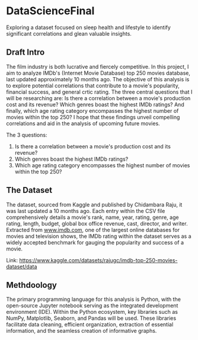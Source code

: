 # DataScienceFinal
Exploring a dataset focused on sleep health and lifestyle to identify significant correlations and glean valuable insights.
 
## Draft Intro
The film industry is both lucrative and fiercely competitive. In this project, I aim to analyze IMDb's (Internet Movie Database) top 250 movies database, last updated approximately 10 months ago. The objective of this analysis is to explore potential correlations that contribute to a movie's popularity, financial success, and general crtic rating. The three central questions that I will be researching are: Is there a correlation between a movie's production cost and its revenue? Which genres boast the highest IMDb ratings? And finally, which age rating category encompasses the highest number of movies within the top 250? I hope that these findings unveil compelling correlations and aid in the analysis of upcoming future movies.

The 3 questions:
1. Is there a correlation between a movie's production cost and its revenue?
2. Which genres boast the highest IMDb ratings?
3. Which age rating category encompasses the highest number of movies within the top 250?

## The Dataset
The dataset, sourced from Kaggle and published by Chidambara Raju, it was last updated a 10 months ago. Each entry within the CSV file comprehensively details a movie's rank, name, year, rating, genre, age rating, length, budget, global box office revenue, cast, director, and writer. Extracted from www.imdb.com, one of the largest online databases for movies and television shows, the IMDb rating within the dataset serves as a widely accepted benchmark for gauging the popularity and success of a movie.

Link: https://www.kaggle.com/datasets/rajugc/imdb-top-250-movies-dataset/data
 
## Methdoology
The primary programming language for this analysis is Python, with the open-source Jupyter notebook serving as the integrated development environment (IDE). Within the Python ecosystem, key libraries such as NumPy, Matplotlib, Seaborn, and Pandas will be used. These libraries facilitate data cleaning, efficient organization, extraction of essential information, and the seamless creation of informative graphs. 
